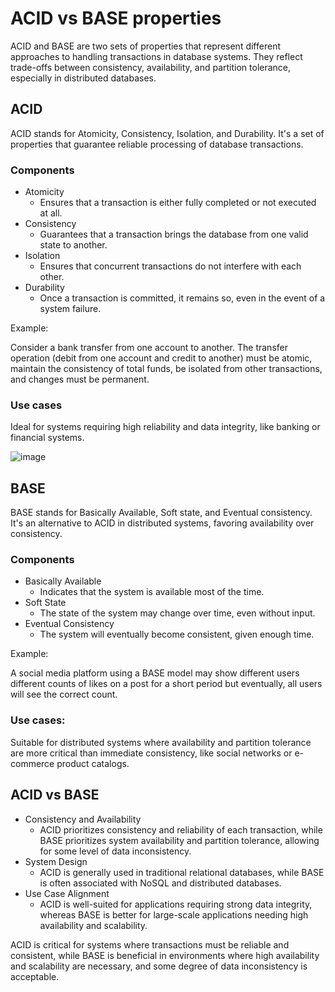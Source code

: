 # ACID vs BASE properties

ACID and BASE are two sets of properties that represent different approaches to handling transactions in database systems. They reflect trade-offs between consistency, availability, and partition tolerance, especially in distributed databases.

## ACID

ACID stands for Atomicity, Consistency, Isolation, and Durability. It's a set of properties that guarantee reliable processing of database transactions.

### Components

- Atomicity
  - Ensures that a transaction is either fully completed or not executed at all.
- Consistency
  - Guarantees that a transaction brings the database from one valid state to another.
- Isolation
  - Ensures that concurrent transactions do not interfere with each other.
- Durability
  - Once a transaction is committed, it remains so, even in the event of a system failure.

Example:

Consider a bank transfer from one account to another. The transfer operation (debit from one account and credit to another) must be atomic, maintain the consistency of total funds, be isolated from other transactions, and changes must be permanent.

### Use cases

Ideal for systems requiring high reliability and data integrity, like banking or financial systems.

![image](https://github.com/user-attachments/assets/32bc03fa-8df1-42a0-b7bf-f13dbd3d0455)

## BASE

BASE stands for Basically Available, Soft state, and Eventual consistency. It's an alternative to ACID in distributed systems, favoring availability over consistency.

### Components

- Basically Available
  - Indicates that the system is available most of the time.
- Soft State
  - The state of the system may change over time, even without input.
- Eventual Consistency
  - The system will eventually become consistent, given enough time.

Example:

A social media platform using a BASE model may show different users different counts of likes on a post for a short period but eventually, all users will see the correct count.

### Use cases:

Suitable for distributed systems where availability and partition tolerance are more critical than immediate consistency, like social networks or e-commerce product catalogs.

## ACID vs BASE

- Consistency and Availability
  - ACID prioritizes consistency and reliability of each transaction, while BASE prioritizes system availability and partition tolerance, allowing for some level of data inconsistency.
- System Design
  - ACID is generally used in traditional relational databases, while BASE is often associated with NoSQL and distributed databases.
- Use Case Alignment
  - ACID is well-suited for applications requiring strong data integrity, whereas BASE is better for large-scale applications needing high availability and scalability.

ACID is critical for systems where transactions must be reliable and consistent, while BASE is beneficial in environments where high availability and scalability are necessary, and some degree of data inconsistency is acceptable.


